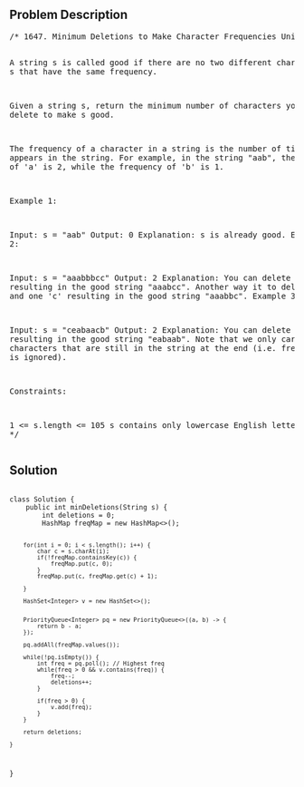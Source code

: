 <!--
<style>
  body { font-family: Arial, sans-serif; }
  .container { max-width: 100%; margin: 0 auto; padding: 10px; }
  .comment-block { background-color: #f9f9f9; padding: 10px; border-left: 5px solid #ccc; max-width: 200px; margin: 20px auto; overflow-wrap: break-word; white-space: pre-wrap; }
  .code-block { background-color: #f4f4f4; padding: 10px; border: 1px solid #ddd; max-width: 50%; margin: 20px auto; overflow-wrap: break-word; white-space: pre-wrap; }
</style>
-->

<div class='container'>
<h2>Problem Description</h2>
<div class='comment-block'>
<pre>
/* 1647. Minimum Deletions to Make Character Frequencies Unique

A string s is called good if there are no two different characters 
in s that have the same frequency.

Given a string s, return the minimum number of characters you need 
to delete to make s good.

The frequency of a character in a string is the number of times it 
appears in the string. For example, in the string "aab", the frequency 
of 'a' is 2, while the frequency of 'b' is 1.

 

Example 1:

Input: s = "aab"
Output: 0
Explanation: s is already good.
Example 2:

Input: s = "aaabbbcc"
Output: 2
Explanation: You can delete two 'b's resulting in the good string "aaabcc".
Another way it to delete one 'b' and one 'c' resulting in the good string "aaabbc".
Example 3:

Input: s = "ceabaacb"
Output: 2
Explanation: You can delete both 'c's resulting in the good string "eabaab".
Note that we only care about characters that are still in the string at the end
 (i.e. frequency of 0 is ignored).
 

Constraints:

1 <= s.length <= 105
s contains only lowercase English letters.
*/
</pre>
</div>

<h2>Solution</h2>
<div class='code-block'>
<pre><code class='language-java'>
class Solution {
    public int minDeletions(String s) {
        int deletions = 0;
        HashMap<Character, Integer> freqMap = new HashMap<>();

        for(int i = 0; i < s.length(); i++) {
            char c = s.charAt(i);
            if(!freqMap.containsKey(c)) {
                freqMap.put(c, 0);
            }
            freqMap.put(c, freqMap.get(c) + 1);

        }

        HashSet<Integer> v = new HashSet<>();


        PriorityQueue<Integer> pq = new PriorityQueue<>((a, b) -> {
            return b - a;
        });

        pq.addAll(freqMap.values());

        while(!pq.isEmpty()) {
            int freq = pq.poll(); // Highest freq
            while(freq > 0 && v.contains(freq)) {
                freq--;
                deletions++;
            }

            if(freq > 0) {
                v.add(freq);
            }
        }

        return deletions;
        
    }
}
</code></pre>
</div>
</div>
